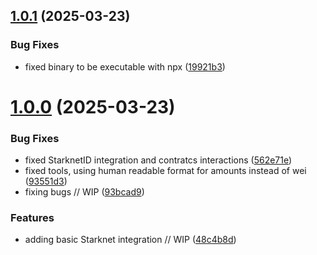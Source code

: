 ## [1.0.1](https://github.com/mcpdotdirect/starknet-mcp-server/compare/v1.0.0...v1.0.1) (2025-03-23)


### Bug Fixes

* fixed binary to be executable with npx ([19921b3](https://github.com/mcpdotdirect/starknet-mcp-server/commit/19921b34bb37b75f5618227e1b77a1655aa86c5e))



# [1.0.0](https://github.com/mcpdotdirect/starknet-mcp-server/compare/48c4b8d702302850d8b70a29cadd261afdbbda0e...v1.0.0) (2025-03-23)


### Bug Fixes

* fixed StarknetID integration and contratcs interactions ([562e71e](https://github.com/mcpdotdirect/starknet-mcp-server/commit/562e71e9fcef2b2bc33effeaeb6f37210afcfc23))
* fixed tools, using human readable format for amounts instead of wei ([93551d3](https://github.com/mcpdotdirect/starknet-mcp-server/commit/93551d367ce686403959aab85f05c9bcfed8bd1d))
* fixing bugs // WIP ([93bcad9](https://github.com/mcpdotdirect/starknet-mcp-server/commit/93bcad9016198ee2f4f830a5239afa144485ee7e))


### Features

* adding basic Starknet integration // WIP ([48c4b8d](https://github.com/mcpdotdirect/starknet-mcp-server/commit/48c4b8d702302850d8b70a29cadd261afdbbda0e))



